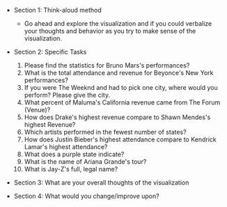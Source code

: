 * Section 1: Think-aloud method
    * Go ahead and explore the visualization and if you could verbalize your thoughts and behavior as you try to make sense of the visualization.
    
* Section 2: Specific Tasks
    1) Please find the statistics for Bruno Mars's performances?
    2) What is the total attendance and revenue for Beyonce's New York performances?
    3) If you were The Weeknd and had to pick one city, where would you perform? Please give the city.
    4) What percent of Maluma's California revenue came from The Forum (Venue)?
    5) How does Drake's highest revenue compare to Shawn Mendes's highest Revenue?
    6) Which artists performed in the fewest number of states?
    7) How does Justin Bieber's highest attendance compare to Kendrick Lamar's highest attendance?
    8) What does a purple state indicate?
    9) What is the name of Ariana Grande's tour?
    10) What is Jay-Z's full, legal name?
* Section 3: What are your overall thoughts of the visualization
* Section 4: What would you change/improve upon?  
    
    
    
    
    